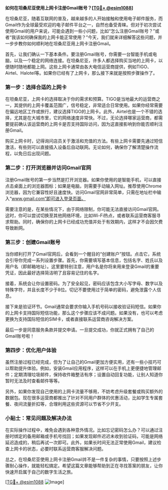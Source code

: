 **如何在坦桑尼亚使用上网卡注册Gmail账号？[[TG💪+ @esim1088](https://t.me/s/esim1088)]**

在坦桑尼亚，随着互联网的普及，越来越多的人开始接触和使用电子邮件服务，而Gmail作为全球最受欢迎的电子邮件平台之一，自然也备受青睐。但对于初次尝试使用Gmail的用户来说，可能会遇到一些小问题，比如“怎么注册Gmail账号？”或者“我该如何确保我的上网卡能正常使用？”今天，我们就来详细解答这些问题，并一步步教你如何顺利地在坦桑尼亚用上网卡注册Gmail。

首先，让我们确认一下基本条件。要注册Gmail账号，你需要一台智能手机或电脑，以及一个稳定的网络连接。在坦桑尼亚，许多人都选择购买当地的上网卡，以便随时随地都能上网。这些上网卡通常由各大电信运营商提供，例如TIGO、Airtel、Halotel等。如果你已经有了上网卡，那么接下来就是按照步骤操作了。

### 第一步：选择合适的上网卡

在坦桑尼亚，上网卡的选择取决于你的需求和预算。TIGO是当地最大的运营商之一，其提供的上网卡覆盖范围广，信号稳定，非常适合日常使用。如果你经常需要在偏远地区工作或旅行，建议选择TIGO的上网卡。此外，Airtel也是一个不错的选择，尤其是在大城市里，它的网络速度非常快。不过，无论选择哪家运营商，都需要提前确认该运营商的上网卡是否支持国际访问，因为这直接影响到你能否顺利注册Gmail。

购买上网卡时，记得询问店员关于激活和充值的方法。有些上网卡需要先通过短信激活，有些则可以直接插入设备后自动联网。无论如何，确保你了解清楚操作流程，以免日后出现问题。

### 第二步：打开浏览器并访问Gmail官网

注册Gmail账号的第一步当然是打开浏览器。如果你使用的是智能手机，可以直接点击桌面上的浏览器图标；如果是电脑，则需要手动输入网址。推荐使用Chrome浏览器，因为它兼容性好且速度快。访问Gmail官网非常简单，只需在地址栏中输入“www.gmail.com”即可进入登录页面。

需要注意的是，在某些情况下，由于网络限制，你可能无法直接访问Gmail官网。这时，你可以尝试切换至其他网络环境，比如Wi-Fi热点，或者联系运营商客服寻求帮助。同时，确保你的上网卡已经成功充值并处于有效期内，这样才不会因欠费导致断网。

### 第三步：创建Gmail账号

当你顺利打开了Gmail官网后，会看到一个醒目的“创建账户”按钮。点击它，系统会引导你完成一系列设置步骤。首先，你需要填写基本信息，包括名字、姓氏以及用户名（即邮箱地址）。这里要特别注意，用户名是你将来用来登录Gmail的重要凭证，因此最好选择简洁明了且容易记住的名字。

接着，系统会让你设置密码。为了安全起见，密码应该包含大小写字母、数字以及特殊字符，并且长度不少于8位。切记不要使用过于简单的密码，避免泄露个人信息。

接下来是验证环节。Gmail通常会要求你输入手机号码以接收验证码短信。如果你的上网卡支持国际短信功能，那么这个步骤应该不成问题。如果没有，也可以考虑更换为支持国际短信的SIM卡，或者直接联系运营商咨询解决方案。

最后一步是同意服务条款并提交申请。一旦提交成功，你就正式拥有了自己的Gmail账号啦！

### 第四步：优化用户体验

虽然注册过程已经完成，但为了让自己的Gmail更加方便实用，还有一些小技巧可以帮助提升体验。例如，安装Gmail应用程序，这样可以在手机上更便捷地管理邮件；定期清理垃圾邮件，保持收件箱整洁有序；设置自动回复功能，让别人知道你暂时无法及时查看邮件等等。

另外，如果你发现自己使用的上网卡流量不够用，不妨考虑升级套餐或购买额外的数据包。现在很多运营商都推出了针对不同用户群体的优惠活动，比如学生专属套餐、夜间流量折扣等，合理利用这些资源可以节省不少开支。

### 小贴士：常见问题及解决办法

在实际操作过程中，难免会遇到各种意外情况。比如忘记密码怎么办？可以通过注册时绑定的备用邮箱或手机号找回；如果发现邮件迟迟未收到验证码，可能是网络延迟造成的，稍后再试一次即可。此外，如果长时间无法正常使用Gmail，建议检查上网卡的状态，必要时联系运营商客服解决问题。

总之，在坦桑尼亚使用上网卡注册Gmail并不是一件复杂的事情，只要按照上述步骤耐心操作，就能轻松搞定。希望这篇文章能够帮助到正在寻找答案的朋友，让你快速开启属于自己的数字生活之旅。

[[TG💪+ @esim1088](https://t.me/s/esim1088) ![Image](https://i.postimg.cc/4NQfJmqS/Snipaste-2025-05-13-00-14-12.png)]